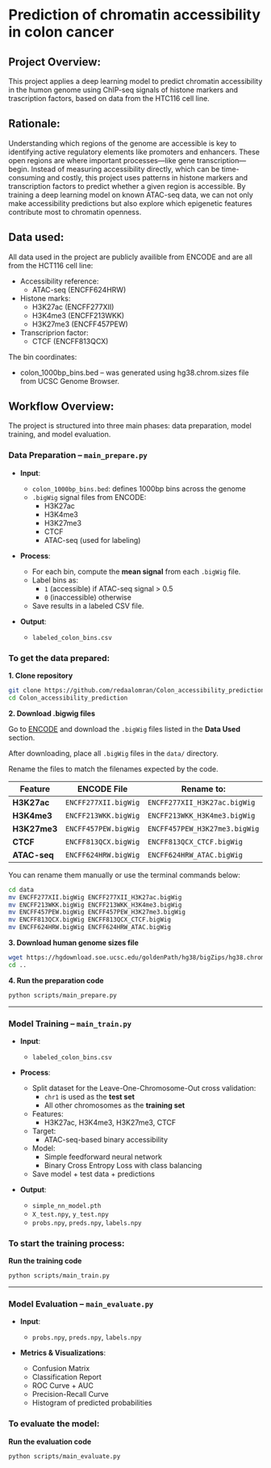 # Prediction of chromatin accessibility in colon cancer

## Project Overview:
This project applies a deep learning model to predict chromatin accessibility in the humon genome using ChIP-seq signals of histone markers and trascription factors, based on data from the HTC116 cell line.

## Rationale:
Understanding which regions of the genome are accessible is key to identifying active regulatory elements like promoters and enhancers. These open regions are where important processes—like gene transcription—begin. Instead of measuring accessibility directly, which can be time-consuming and costly, this project uses patterns in histone markers and transcription factors to predict whether a given region is accessible. By training a deep learning model on known ATAC-seq data, we can not only make accessibility predictions but also explore which epigenetic features contribute most to chromatin openness.

## Data used:
All data used in the project are publicly availible from ENCODE and are all from the HCT116 cell line:
- Accessibility reference:
  - ATAC-seq (ENCFF624HRW)
- Histone marks:
  - H3K27ac (ENCFF277XII)
  - H3K4me3 (ENCFF213WKK)
  - H3K27me3 (ENCFF457PEW)
- Transcriprion factor:
  - CTCF (ENCFF813QCX)

The bin coordinates:
- colon_1000bp_bins.bed –  was generated using hg38.chrom.sizes file from UCSC Genome Browser.

## Workflow Overview:
The project is structured into three main phases: data preparation, model training, and model evaluation.

### Data Preparation – `main_prepare.py`

- **Input**:
  - `colon_1000bp_bins.bed`: defines 1000bp bins across the genome
  - `.bigWig` signal files from ENCODE:
    - H3K27ac
    - H3K4me3
    - H3K27me3
    - CTCF
    - ATAC-seq (used for labeling)

- **Process**:
  - For each bin, compute the **mean signal** from each `.bigWig` file.
  - Label bins as:
    - `1` (accessible) if ATAC-seq signal > 0.5
    - `0` (inaccessible) otherwise
  - Save results in a labeled CSV file.

- **Output**:
  - `labeled_colon_bins.csv`
 
### To get the data prepared:

**1. Clone repository**
```bash
git clone https://github.com/redaalomran/Colon_accessibility_prediction.git
cd Colon_accessibility_prediction
```

**2. Download .bigwig files**

Go to [ENCODE](https://www.encodeproject.org/) and download the `.bigWig` files listed in the **Data Used** section.

After downloading, place all `.bigWig` files in the `data/` directory.

Rename the files to match the filenames expected by the code.

| Feature          | ENCODE File     | Rename to:                        |
|------------------|----------------------|-----------------------------------|
| **H3K27ac**      | `ENCFF277XII.bigWig` | `ENCFF277XII_H3K27ac.bigWig`      |
| **H3K4me3**      | `ENCFF213WKK.bigWig` | `ENCFF213WKK_H3K4me3.bigWig`      |
| **H3K27me3**     | `ENCFF457PEW.bigWig` | `ENCFF457PEW_H3K27me3.bigWig`     |
| **CTCF**         | `ENCFF813QCX.bigWig` | `ENCFF813QCX_CTCF.bigWig`         |
| **ATAC-seq**     | `ENCFF624HRW.bigWig` | `ENCFF624HRW_ATAC.bigWig`         |

You can rename them manually or use the terminal commands below:

```bash
cd data
mv ENCFF277XII.bigWig ENCFF277XII_H3K27ac.bigWig
mv ENCFF213WKK.bigWig ENCFF213WKK_H3K4me3.bigWig
mv ENCFF457PEW.bigWig ENCFF457PEW_H3K27me3.bigWig
mv ENCFF813QCX.bigWig ENCFF813QCX_CTCF.bigWig
mv ENCFF624HRW.bigWig ENCFF624HRW_ATAC.bigWig
```

**3. Download human genome sizes file**

```bash
wget https://hgdownload.soe.ucsc.edu/goldenPath/hg38/bigZips/hg38.chrom.sizes -P data/
cd ..
```

**4. Run the preparation code**

```bash
python scripts/main_prepare.py
```
---
### Model Training – `main_train.py`

- **Input**:
  - `labeled_colon_bins.csv`

- **Process**:
  - Split dataset for the Leave-One-Chromosome-Out cross validation:
    - `chr1` is used as the **test set**
    - All other chromosomes as the **training set**
  - Features:
    - H3K27ac, H3K4me3, H3K27me3, CTCF
  - Target:
    - ATAC-seq-based binary accessibility
  - Model:
    - Simple feedforward neural network
    - Binary Cross Entropy Loss with class balancing
  - Save model + test data + predictions

- **Output**:
  - `simple_nn_model.pth`
  - `X_test.npy`, `y_test.npy`
  - `probs.npy`, `preds.npy`, `labels.npy`

### To start the training process:
**Run the training code**
```bash
python scripts/main_train.py
```
---
### Model Evaluation – `main_evaluate.py`

- **Input**:
  - `probs.npy`, `preds.npy`, `labels.npy`

- **Metrics & Visualizations**:
  - Confusion Matrix
  - Classification Report
  - ROC Curve + AUC
  - Precision-Recall Curve
  - Histogram of predicted probabilities

### To evaluate the model:
**Run the evaluation code**
```bash
python scripts/main_evaluate.py
```
